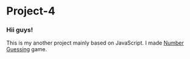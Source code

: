 # Project-4
### Hii guys!

This is my another project mainly based on JavaScript. 
 I made [Number Guessing](https://sanjidhossainirfan.github.io/Number-Guessing/) game.
